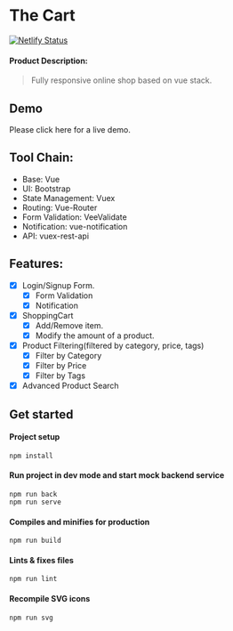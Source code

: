 # The Cart
[![Netlify Status](https://api.netlify.com/api/v1/badges/f1c4b271-f167-4e3a-93bf-48c08878a610/deploy-status)](https://app.netlify.com/sites/shop-zc/deploys)

#### Product Description:

> Fully responsive online shop based on vue stack.

## Demo

Please click here for a live demo.

## Tool Chain:

- Base: Vue
- UI: Bootstrap
- State Management: Vuex
- Routing: Vue-Router
- Form Validation: VeeValidate
- Notification: vue-notification
- API: vuex-rest-api

## Features:

- [x] Login/Signup Form. 
    - [x] Form Validation
    - [x] Notification
- [x] ShoppingCart
    - [x] Add/Remove item.
    - [x] Modify the amount of a product.
- [x] Product Filtering(filtered by category, price, tags)
    - [x] Filter by Category
    - [x] Filter by Price
    - [x] Filter by Tags
- [x] Advanced Product Search

## Get started

#### Project setup

```
npm install
```

#### Run project in dev mode and start mock backend service

```
npm run back
npm run serve
```

#### Compiles and minifies for production

```
npm run build
```

#### Lints & fixes files

```
npm run lint
```

#### Recompile SVG icons

```
npm run svg
```
